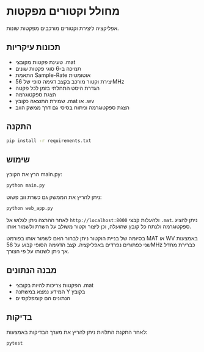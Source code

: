 # מחולל וקטורים מפקטות

אפליקציה ליצירת וקטורים מורכבים מפקטות שונות.

## תכונות עיקריות
- טעינת פקטות מקובצי .mat
- תמיכה ב-6 סוגי פקטות שונים
- התאמת Sample-Rate אוטומטית
- יצירת וקטור מורכב בקצב דגימה סופי של 56MHz
- הגדרת היסט התחלתי בזמן לכל פקטה
- הצגת ספקטוגרמה
- שמירת התוצאה כקובץ .mat או .wv
- הצגת ספקטוגרמה וניתוח בסיסי גם דרך ממשק הווב

## התקנה
```bash
pip install -r requirements.txt
```

## שימוש
הרץ את הקובץ main.py:
```bash
python main.py
```

ניתן להריץ את הממשק גם כשרת ווב פשוט:
```bash
python web_app.py
```
לאחר ההרצה ניתן לגלוש אל `http://localhost:8000` ולהעלות קבצי `.mat`.
ניתן להציג ספקטוגרמה ולנתח כל קובץ שהועלה,
וכן ליצור וקטור משולב על השרת ולשמור אותו.

בסיומה של בניית הוקטור ניתן לבחור האם לשמור אותו בפורמט MAT או WV באמצעות שני כפתורים נפרדים באפליקציה.
קצב הדגימה הסופי קבוע על 56MHz כברירת מחדל אך ניתן לשנותו על פי הצורך.

## מבנה הנתונים
- הפקטות צריכות להיות בקובצי .mat
- המידע נמצא במשתנה Y בקובץ
- הנתונים הם קומפלקסיים

## בדיקות
לאחר התקנת התלויות ניתן להריץ את מערך הבדיקות באמצעות:
```bash
pytest
```
